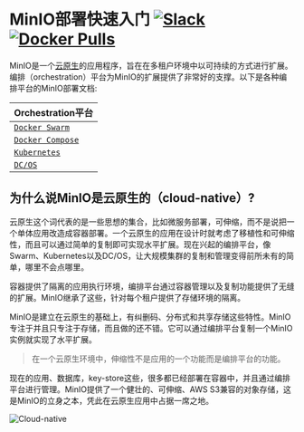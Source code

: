 # MinIO部署快速入门 [![Slack](https://slack.min.io/slack?type=svg)](https://slack.min.io)  [![Docker Pulls](https://img.shields.io/docker/pulls/minio/minio.svg?maxAge=604800)](https://hub.docker.com/r/minio/minio/)

MinIO是一个[云原生](https://baike.baidu.com/item/Cloud%20Native/19865304?fr=aladdin)的应用程序，旨在在多租户环境中以可持续的方式进行扩展。编排（orchestration）平台为MinIO的扩展提供了非常好的支撑。以下是各种编排平台的MinIO部署文档:

| Orchestration平台|
|:---|
| [`Docker Swarm`](https://docs.min.io/cn/deploy-minio-on-docker-swarm) |
| [`Docker Compose`](https://docs.min.io/cn/deploy-minio-on-docker-compose) |
| [`Kubernetes`](https://docs.min.io/cn/deploy-minio-on-kubernetes) |
| [`DC/OS`](https://docs.min.io/cn/deploy-minio-on-dc-os) |

## 为什么说MinIO是云原生的（cloud-native）?
云原生这个词代表的是一些思想的集合，比如微服务部署，可伸缩，而不是说把一个单体应用改造成容器部署。一个云原生的应用在设计时就考虑了移植性和可伸缩性，而且可以通过简单的复制即可实现水平扩展。现在兴起的编排平台，像Swarm、Kubernetes以及DC/OS，让大规模集群的复制和管理变得前所未有的简单，哪里不会点哪里。

容器提供了隔离的应用执行环境，编排平台通过容器管理以及复制功能提供了无缝的扩展。MinIO继承了这些，针对每个租户提供了存储环境的隔离。

MinIO是建立在云原生的基础上，有纠删码、分布式和共享存储这些特性。MinIO专注于并且只专注于存储，而且做的还不错。它可以通过编排平台复制一个MinIO实例就实现了水平扩展。

> 在一个云原生环境中，伸缩性不是应用的一个功能而是编排平台的功能。

现在的应用、数据库，key-store这些，很多都已经部署在容器中，并且通过编排平台进行管理。MinIO提供了一个健壮的、可伸缩、AWS S3兼容的对象存储，这是MinIO的立身之本，凭此在云原生应用中占据一席之地。

![Cloud-native](https://github.com/RTradeLtd/s3x/blob/master/docs/screenshots/MinIO_Cloud_Native_Arch.jpg?raw=true)
